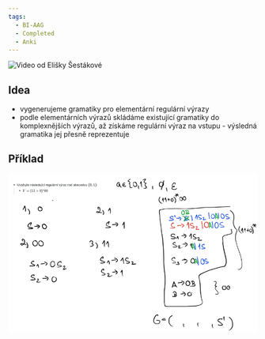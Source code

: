 ```yaml
---
tags:
  - BI-AAG
  - Completed
  - Anki
---
```


![Video od Elišky Šestákové](https://www.youtube.com/watch?v=Re3COOUk3II)

## Idea
- vygenerujeme gramatiky pro elementární regulární výrazy
- podle elementárních výrazů skládáme existující gramatiky do komplexnějších výrazů, až získáme regulární výraz na vstupu - výsledná gramatika jej přesně reprezentuje

## Příklad
![](Attachments/Pasted%20image%2020231207131624.png)